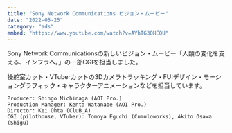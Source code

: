```yaml
---
title: "Sony Network Communications ビジョン・ムービー"
date: "2022-05-25"
category: "ads"
embed: "https://www.youtube.com/watch?v=AYhTG3OHEQU"
---
```


Sony Network Communicationsの新しいビジョン・ムービー「人類の変化を支える、インフラへ。」の一部CGIを担当しました。

操舵室カット・VTuberカットの3Dカメラトラッキング・FUIデザイン・モーショングラフィック・キャラクターアニメーションなどを担当しています。

```plaintext
Producer: Shingo Michinaga (AOI Pro.)
Production Manager: Kenta Watanabe (AOI Pro.)
Director: Kei Ohta (CluB_A)
CGI (pilothouse, VTuber): Tomoya Eguchi (Cumuloworks), Akito Osawa (Shigu)
```
